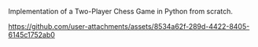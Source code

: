 Implementation of a Two-Player Chess Game in Python from scratch.

https://github.com/user-attachments/assets/8534a62f-289d-4422-8405-6145c1752ab0

